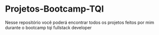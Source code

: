 # Projetos-Bootcamp-TQI
 Nesse repositório você poderá encontrar todos os projetos feitos por mim durante o bootcamp tqi fullstack developer
